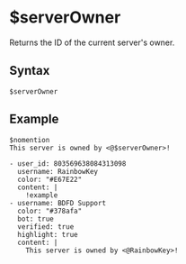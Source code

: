 # $serverOwner
Returns the ID of the current server's owner.

## Syntax
```
$serverOwner
```

## Example
```
$nomention
This server is owned by <@$serverOwner>!
```

``` discord yaml
- user_id: 803569638084313098
  username: RainbowKey
  color: "#E67E22"
  content: |
    !example
- username: BDFD Support
  color: "#378afa"
  bot: true
  verified: true
  highlight: true
  content: |
    This server is owned by <@RainbowKey>!
```
